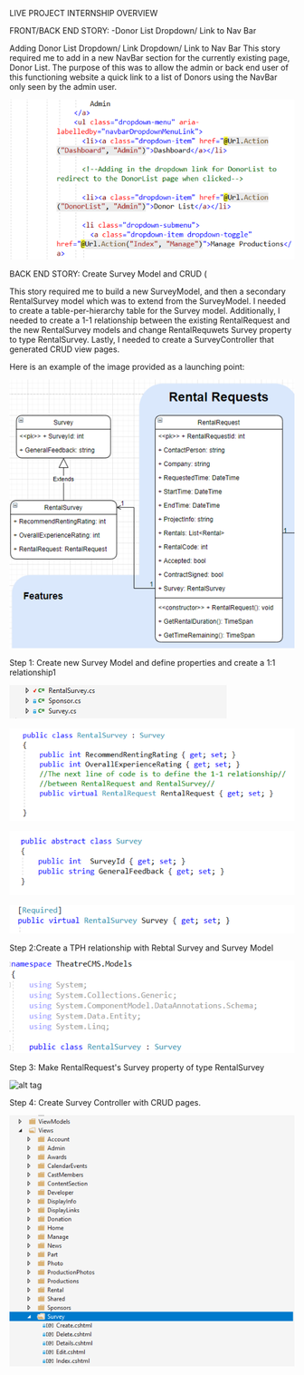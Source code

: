 LIVE PROJECT INTERNSHIP OVERVIEW 

FRONT/BACK END STORY:
-Donor List Dropdown/ Link to Nav Bar

Adding Donor List Dropdown/ Link Dropdown/ Link to Nav Bar
This story required me to add in a new NavBar section for the currently existing page, Donor List.  The purpose of this was to allow the admin or back end user of this functioning website a quick link to a list of Donors using the NavBar only seen by the admin user.

 ![alt tag](Story1-code.PNG)
 
 BACK END STORY:
 Create Survey Model and CRUD (

This story required me to build a new SurveyModel, and then a secondary RentalSurvey model which was to extend from the SurveyModel. I needed to create a table-per-hierarchy table for the Survey model. Additionally,  I needed to create a 1-1 relationship between the existing RentalRequest and the new RentalSurvey models and change RentalRequwets  Survey property to type RentalSurvey. Lastly, I needed to create a SurveyController that generated CRUD view pages.

Here is an example of the image provided as a launching point:

![alt tag](Story104.png)


Step 1: Create new Survey Model and define properties and create a 1:1 relationship1

![alt tag](Story107.PNG)

![alt tag](Story108.PNG)

![alt tag](Story109.PNG)

![alt tag](Story110.PNG)

Step 2:Create a TPH relationship with Rebtal Survey and Survey Model

![alt tag](Story111.PNG)

Step 3: Make RentalRequest's Survey property of type RentalSurvey

![alt tag](Story106.PNG)

Step 4: Create Survey Controller with CRUD pages.

![alt tag](Story113.PNG)

